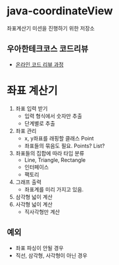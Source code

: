 # java-coordinateView
좌표계산기 미션을 진행하기 위한 저장소

## 우아한테크코스 코드리뷰
* [온라인 코드 리뷰 과정](https://github.com/woowacourse/woowacourse-docs/blob/master/maincourse/README.md)

# 좌표 계산기

1. 좌표 입력 받기
    - 입력 형식에서 숫자만 추출
    - 단계별로 추출
2. 좌표 관리
    - x, y좌표를 래핑할 클래스 Point
    - 좌표들의 묶음도 필요. Points? List<Point>?
3. 좌표들의 집합에 따라 타입 분류
    - Line, Triangle, Rectangle
    - 인터페이스
    - 팩토리
4. 그래프 출력
    - 좌표계를 미리 가지고 있음.
5. 삼각형 넓이 계산
6. 사각형 넓이 계산
    - 직사각형만 계산
    
## 예외
- 좌표 파싱이 안될 경우
- 직선, 삼각형, 사각형이 아닌 경우